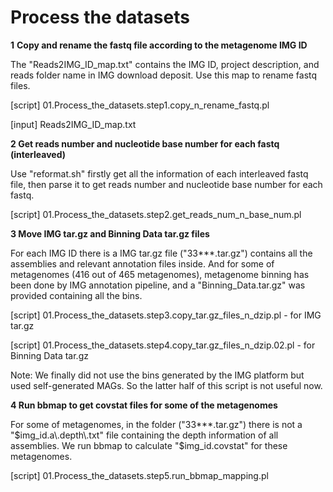 # Process the datasets

**1** **Copy and rename the fastq file according to the metagenome IMG ID**

The "Reads2IMG_ID_map.txt" contains the IMG ID, project description, and reads folder name in IMG download deposit. Use this map to rename fastq files.

[script] 01.Process_the_datasets.step1.copy_n_rename_fastq.pl

[input] Reads2IMG_ID_map.txt

**2 Get reads number and nucleotide base number for each fastq (interleaved)**

Use "reformat.sh" firstly get all the information of each interleaved fastq file, then parse it to get reads number and nucleotide base number for each fastq.

[script] 01.Process_the_datasets.step2.get_reads_num_n_base_num.pl

**3 Move IMG tar.gz and Binning Data tar.gz files**

For each IMG ID there is a IMG tar.gz file ("33***.tar.gz") contains all the assemblies and relevant annotation files inside. And for some of metagenomes (416 out of 465 metagenomes), metagenome binning has been done by IMG annotation pipeline, and a "Binning_Data.tar.gz" was provided containing all the bins.

[script] 01.Process_the_datasets.step3.copy_tar.gz_files_n_dzip.pl  -  for IMG tar.gz

[script] 01.Process_the_datasets.step4.copy_tar.gz_files_n_dzip.02.pl - for Binning Data tar.gz

Note: We finally did not use the bins generated by the IMG platform but used self-generated MAGs. So the latter half of this script is not useful now.

**4 Run bbmap to get covstat files for some of the metagenomes**

For some of metagenomes, in the folder ("33***.tar.gz") there is not a "$img_id.a\.depth\.txt" file containing the depth information of all assemblies. We run bbmap to calculate "$img_id.covstat" for these metagenomes.

[script] 01.Process_the_datasets.step5.run_bbmap_mapping.pl
